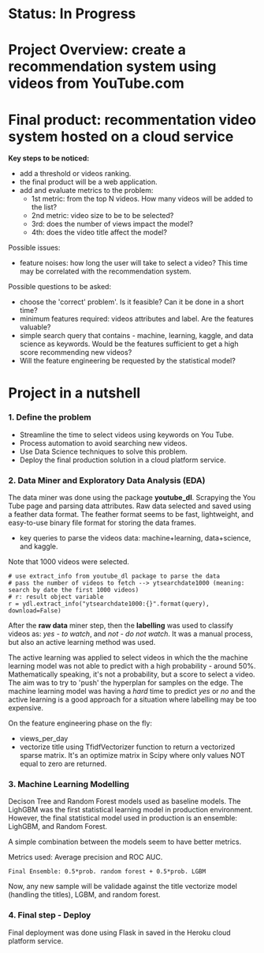 # **Status:** In Progress

# Project Overview: create a recommendation system using videos from YouTube.com
# Final product: recommentation video system hosted on a cloud service 

**Key steps to be noticed:**
 - add a threshold or videos ranking.
 - the final product will be a web application.
 - add and evaluate metrics to the problem:
   - 1st metric: from the top N videos. How many videos will be added to the list?
   - 2nd metric: video size to be to be selected?
   - 3rd: does the number of views impact the model?
   - 4th: does the video title affect the model?

Possible issues:
 - feature noises: how long the user will take to select a video?
   This time may be correlated with the recommendation system.


Possible questions to be asked:
- choose the 'correct' problem'. Is it feasible? Can it be done in a short time?
- minimum features required: videos attributes and label. Are the features valuable?
- simple search query that contains - machine, learning, kaggle, and data science as keywords. Would be the features sufficient to get a high score recommending new videos?
- Will the feature engineering be requested by the statistical model?

# Project in a nutshell

### 1. Define the problem
  - Streamline the time to select videos using keywords on You Tube.
  - Process automation to avoid searching new videos.
  - Use Data Science techniques to solve this problem.
  - Deploy the final production solution in a cloud platform service.

### 2. Data Miner and Exploratory Data Analysis (EDA)

The data miner was done using the package **youtube_dl**. Scrapying the You Tube page and parsing data attributes. Raw data selected and saved using a feather data format.
The feather format seems to be fast, lightweight, and easy-to-use binary file format for storing the data frames.

 -  key queries to parse the videos data: machine+learning, data+science, and kaggle.
 
 Note that 1000 videos were selected.
 
 ```
 # use extract_info from youtube_dl package to parse the data
# pass the number of videos to fetch --> ytsearchdate1000 (meaning: search by date the first 1000 videos)
# r: result object variable
 r = ydl.extract_info("ytsearchdate1000:{}".format(query), download=False)

```
After the **raw data** miner step, then the **labelling** was used to classify videos as: *yes - to watch*, and *not - do not watch*. It was a manual process, but also an active learning method was used.

The active learning was applied to select videos in which the the machine learning model was not able to predict with a high probability - around 50%. Mathematically speaking, it's not a probability, but a score to select a video.
The aim was to try to 'push' the hyperplan for samples on the edge. The machine learning model was having a *hard* time to predict *yes* or *no* and the active learning is a good approach for a situation where labelling may be too expensive.

On the feature engineering phase on the fly: 
- views_per_day
- vectorize title using TfidfVectorizer function to return a vectorized sparse matrix. It's an optimize matrix in Scipy where only values NOT equal to zero are returned.

### 3. Machine Learning Modelling

Decison Tree and Random Forest models used as baseline models. The LighGBM was the first statistical learning model in production environment.
However, the final statistical model used in production is an ensemble: LighGBM, and Random Forest.

A simple combination between the models seem to have better metrics.

Metrics used: Average precision and ROC AUC.

```
Final Ensemble: 0.5*prob. random forest + 0.5*prob. LGBM
```

Now, any new sample will be validade against the title vectorize model (handling the titles), LGBM, and random forest.

### 4. Final step - Deploy

Final deployment was done using Flask in saved in the Heroku cloud platform service. 

